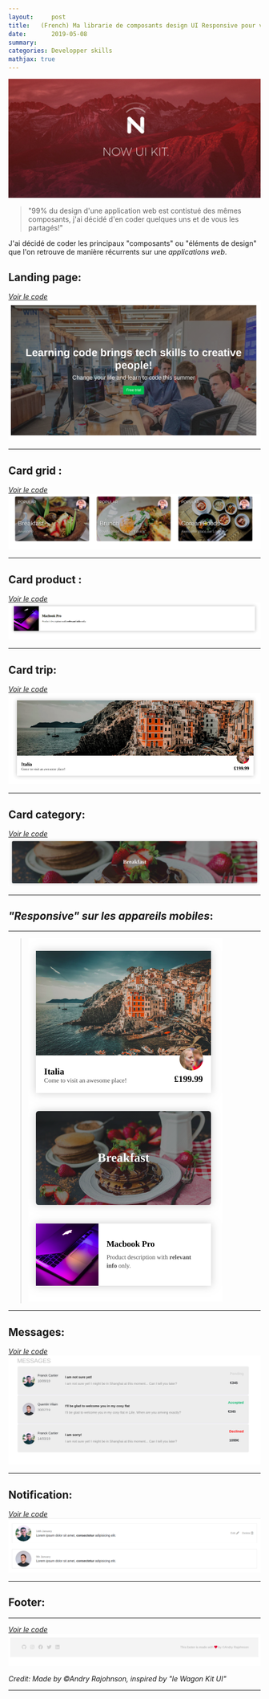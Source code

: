 ```yaml
---
layout:     post
title:   (French) Ma librarie de composants design UI Responsive pour vos applications Web
date:       2019-05-08
summary:
categories: Developper skills
mathjax: true
---
```

![kit](/images/UI.jpg)
>"99% du design d'une application web est contistué des mêmes composants, j'ai décidé d'en coder quelques uns et de vous les partagés!"

J'ai décidé de coder les principaux "composants" ou "éléments de design" que l'on retrouve de manière récurrents sur une *applications web*.


## Landing page:
[*Voir le code*](https://codepen.io/andryjohn/pen/EzVoWQ)
![Card](/images/landing-page.png)

---

## Card grid :
[*Voir le code*](https://codepen.io/andryjohn/pen/XwmPWR)
![Card](/images/Cards-design.png)

---

## Card product :
[*Voir le code*](https://codepen.io/andryjohn/pen/XwmYqw)
![Card](/images/apple.png)

---

## Card trip:
[*Voir le code*](https://codepen.io/andryjohn/pen/XwmYqw)
![Card](/images/trip.png)

---

## Card category:
[*Voir le code*](https://codepen.io/andryjohn/pen/XwmYqw)
![Card](/images/breakfast.png)

---

## *"Responsive" sur les appareils mobiles*:

---
>![Cards reponsive](/images/Responsive.png)
---

## Messages:
[*Voir le code*](https://codepen.io/andryjohn/pen/RmrrLd)
![Message](/images/messsage.png)

---

## Notification:
[*Voir le code*](https://codepen.io/andryjohn/pen/PvPVRj)
![Card](/images/notification.png)

---

## Footer:
---

[*Voir le code*](https://codepen.io/andryjohn/pen/PvPVRj)
![footer](/images/Footer.png)

 <footer><cite title="Workshop">Credit: Made by ©Andry Rajohnson, inspired by "le Wagon Kit UI"</cite></footer>

---
